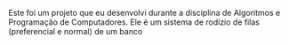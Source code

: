 Este foi um projeto que eu desenvolvi durante a disciplina de Algoritmos e Programação de Computadores. 
Ele é um sistema de rodízio de filas (preferencial e normal) de um banco
